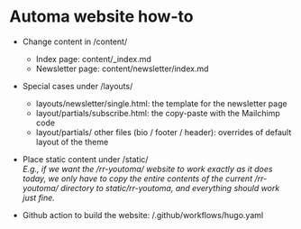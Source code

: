 # Automa website how-to

- Change content in /content/
  - Index page: content/_index.md
  - Newsletter page: content/newsletter/index.md

- Special cases under /layouts/
  - layouts/newsletter/single.html: the template for the newsletter page
  - layout/partials/subscribe.html: the copy-paste with the Mailchimp code
  - layout/partials/ other files (bio / footer / header): overrides of default layout of the theme

- Place static content under /static/  
*E.g., if we want the /rr-youtoma/ website to work exactly as it does today, we only have to copy the entire contents of the current /rr-youtoma/ directory to static/rr-youtoma, and everything should work just fine.*

- Github action to build the website: /.github/workflows/hugo.yaml